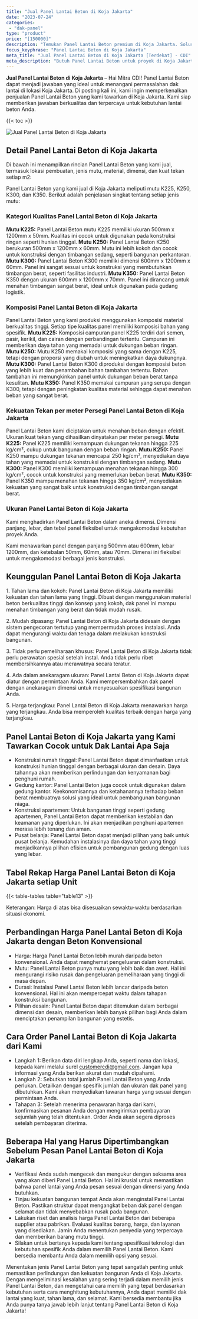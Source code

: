 ```yaml
---
title: "Jual Panel Lantai Beton di Koja Jakarta"
date: "2023-07-24"
categories:
 - "dak-panel"
type: "product"
price: "[150000]"
description: "Temukan Panel Lantai Beton premium di Koja Jakarta. Solusi ideal untuk proyek konstruksi dengan kualitas unggul, Panel Lantai Beton memberikan ketahanan optimal untuk proyek pembangunan. Konsultasi gratis."
focus_keyphrase: "Panel Lantai Beton di Koja Jakarta"
meta_title: "Jual Panel Lantai Beton di Koja Jakarta [Terdekat] - CDI"
meta_description: "Butuh Panel Lantai Beton untuk proyek di Koja Jakarta?. Tersedia Panel Lantai Beton premium untuk proyek konstruksi. Harga terbaik hanya di sini."
---
```


**Jual Panel Lantai Beton di Koja Jakarta** – Hai Mitra CDI! Panel Lantai Beton dapat menjadi jawaban yang ideal untuk menangani permasalahan dak lantai di lokasi Koja Jakarta. Di posting kali ini, kami ingin memperkenalkan penjualan Panel Lantai Beton yang kami tawarkan di Koja Jakarta. Kami siap memberikan jawaban berkualitas dan terpercaya untuk kebutuhan lantai beton Anda.

{{< toc >}}

![Jual Panel Lantai Beton di Koja Jakarta](/images/dak-panel/dak-panel-09.jpg)

## Detail Panel Lantai Beton di Koja Jakarta

Di bawah ini menampilkan rincian Panel Lantai Beton yang kami jual, termasuk lokasi pembuatan, jenis mutu, material, dimensi, dan kuat tekan setiap m2:

Panel Lantai Beton yang kami jual di Koja Jakarta meliputi mutu K225, K250, K300, dan K350. Berikut adalah penjelasan singkat tentang setiap jenis mutu:

### Kategori Kualitas Panel Lantai Beton di Koja Jakarta

**Mutu K225:** Panel Lantai Beton mutu K225 memiliki ukuran 500mm x 1200mm x 50mm. Kualitas ini cocok untuk digunakan pada konstruksi ringan seperti hunian tinggal.
**Mutu K250:** Panel Lantai Beton K250 berukuran 500mm x 1200mm x 60mm. Mutu ini lebih kokoh dan cocok untuk konstruksi dengan timbangan sedang, seperti bangunan perkantoran.
**Mutu K300:** Panel Lantai Beton K300 memiliki dimensi 600mm x 1200mm x 60mm. Panel ini sangat sesuai untuk konstruksi yang membutuhkan timbangan berat, seperti fasilitas industri.
**Mutu K350:** Panel Lantai Beton K350 dengan ukuran 600mm x 1200mm x 70mm. Panel ini dirancang untuk menahan timbangan sangat berat, ideal untuk digunakan pada gudang logistik.

### Komposisi Panel Lantai Beton di Koja Jakarta

Panel Lantai Beton yang kami produksi menggunakan komposisi material berkualitas tinggi. Setiap tipe kualitas panel memiliki komposisi bahan yang spesifik.
**Mutu K225:** Komposisi campuran panel K225 terdiri dari semen, pasir, kerikil, dan cairan dengan perbandingan tertentu. Campuran ini memberikan daya tahan yang memadai untuk dukungan beban ringan.
**Mutu K250:** Mutu K250 memakai komposisi yang sama dengan K225, tetapi dengan proporsi yang diubah untuk meningkatkan daya dukungnya.
**Mutu K300:** Panel Lantai Beton K300 diproduksi dengan komposisi beton yang lebih kuat dan penambahan bahan tambahan tertentu. Bahan tambahan ini memungkinkan panel untuk dukungan beban berat tanpa kesulitan.
**Mutu K350:** Panel K350 memakai campuran yang serupa dengan K300, tetapi dengan peningkatan kualitas material sehingga dapat menahan beban yang sangat berat.

### Kekuatan Tekan per meter Persegi Panel Lantai Beton di Koja Jakarta

Panel Lantai Beton kami diciptakan untuk menahan beban dengan efektif. Ukuran kuat tekan yang dihasilkan dinyatakan per meter persegi.
**Mutu K225:** Panel K225 memiliki kemampuan dukungan tekanan hingga 225 kg/cm², cukup untuk bangunan dengan beban ringan.
**Mutu K250:** Panel K250 mampu dukungan tekanan mencapai 250 kg/cm², menyediakan daya tahan yang memadai untuk konstruksi dengan timbangan sedang.
**Mutu K300:** Panel K300 memiliki kemampuan menahan tekanan hingga 300 kg/cm², cocok untuk konstruksi yang memerlukan beban berat.
**Mutu K350:** Panel K350 mampu menahan tekanan hingga 350 kg/cm², menyediakan kekuatan yang sangat baik untuk konstruksi dengan timbangan sangat berat.

### Ukuran Panel Lantai Beton di Koja Jakarta

Kami menghadirkan Panel Lantai Beton dalam aneka dimensi. Dimensi panjang, lebar, dan tebal panel fleksibel untuk mengakomodasi kebutuhan proyek Anda.

Kami menawarkan panel dengan panjang 500mm atau 600mm, lebar 1200mm, dan ketebalan 50mm, 60mm, atau 70mm. Dimensi ini fleksibel untuk mengakomodasi berbagai jenis konstruksi.

## Keunggulan Panel Lantai Beton di Koja Jakarta

1\.  Tahan lama dan kokoh: Panel Lantai Beton di Koja Jakarta memiliki kekuatan dan tahan lama yang tinggi. Dibuat dengan menggunakan material beton berkualitas tinggi dan konsep yang kokoh, dak panel ini mampu menahan timbangan yang berat dan tidak mudah rusak.

2\.  Mudah dipasang: Panel Lantai Beton di Koja Jakarta didesain dengan sistem pengecoran tertutup yang mempermudah proses instalasi. Anda dapat mengurangi waktu dan tenaga dalam melakukan konstruksi bangunan.

3\.  Tidak perlu pemeliharaan khusus: Panel Lantai Beton di Koja Jakarta tidak perlu perawatan spesial setelah instal. Anda tidak perlu ribet membersihkannya atau merawatnya secara teratur.

4\.  Ada dalam anekaragam ukuran: Panel Lantai Beton di Koja Jakarta dapat diatur dengan permintaan Anda. Kami mempersembahkan dak panel dengan anekaragam dimensi untuk menyesuaikan spesifikasi bangunan Anda.

5\.  Harga terjangkau: Panel Lantai Beton di Koja Jakarta menawarkan harga yang terjangkau. Anda bisa memperoleh kualitas terbaik dengan harga yang terjangkau.

## Panel Lantai Beton di Koja Jakarta yang Kami Tawarkan Cocok untuk Dak Lantai Apa Saja

*   Konstruksi rumah tinggal: Panel Lantai Beton dapat dimanfaatkan untuk konstruksi hunian tinggal dengan berbagai ukuran dan desain. Daya tahannya akan memberikan perlindungan dan kenyamanan bagi penghuni rumah.
*   Gedung kantor: Panel Lantai Beton juga cocok untuk digunakan dalam gedung kantor. Keekonomisannya dan ketahanannya terhadap beban berat membuatnya solusi yang ideal untuk pembangunan bangunan niaga.
*   Konstruksi apartemen: Untuk bangunan tinggi seperti gedung apartemen, Panel Lantai Beton dapat memberikan kestabilan dan keamanan yang diperlukan. Ini akan menjadikan penghuni apartemen merasa lebih tenang dan aman.
*   Pusat belanja: Panel Lantai Beton dapat menjadi pilihan yang baik untuk pusat belanja. Kemudahan instalasinya dan daya tahan yang tinggi menjadikannya pilihan efisien untuk pembangunan gedung dengan luas yang lebar.

## Tabel Rekap Harga Panel Lantai Beton di Koja Jakarta setiap Unit

{{< table-tables table="table13" >}}

Keterangan: Harga di atas bisa disesuaikan sewaktu-waktu berdasarkan situasi ekonomi.

## Perbandingan Harga Panel Lantai Beton di Koja Jakarta dengan Beton Konvensional

*   Harga: Harga Panel Lantai Beton lebih murah daripada beton konvensional. Anda dapat menghemat pengeluaran dalam konstruksi.
*   Mutu: Panel Lantai Beton punya mutu yang lebih baik dan awet. Hal ini mengurangi risiko rusak dan pengeluaran pemeliharaan yang tinggi di masa depan.
*   Durasi: Instalasi Panel Lantai Beton lebih lancar daripada beton konvensional. Hal ini akan mempercepat waktu dalam tahapan konstruksi bangunan.
*   Pilihan desain: Panel Lantai Beton dapat ditemukan dalam berbagai dimensi dan desain, memberikan lebih banyak pilihan bagi Anda dalam menciptakan penampilan bangunan yang estetis.

## Cara Order Panel Lantai Beton di Koja Jakarta dari Kami

*   Langkah 1: Berikan data diri lengkap Anda, seperti nama dan lokasi, kepada kami melalui surel customercdi@gmail.com. Jangan lupa informasi yang Anda berikan akurat dan mudah dipahami.
*   Langkah 2: Sebutkan total jumlah Panel Lantai Beton yang Anda perlukan. Detailkan dengan spesifik jumlah dan ukuran dak panel yang dibutuhkan. Kami akan menyediakan tawaran harga yang sesuai dengan permintaan Anda.
*   Tahapan 3: Setelah menerima penawaran harga dari kami, konfirmasikan pesanan Anda dengan mengirimkan pembayaran sejumlah yang telah ditentukan. Order Anda akan segera diproses setelah pembayaran diterima.

## Beberapa Hal yang Harus Dipertimbangkan Sebelum Pesan Panel Lantai Beton di Koja Jakarta

*   Verifikasi Anda sudah mengecek dan mengukur dengan seksama area yang akan diberi Panel Lantai Beton. Hal ini krusial untuk memastikan bahwa panel lantai yang Anda pesan sesuai dengan dimensi yang Anda butuhkan.
*   Tinjau kekuatan bangunan tempat Anda akan menginstal Panel Lantai Beton. Pastikan struktur dapat mengangkat beban dak panel dengan selamat dan tidak menyebabkan rusak pada bangunan.
*   Lakukan riset dan analisis harga Panel Lantai Beton dari beberapa supplier atau pabrikan. Evaluasi kualitas barang, harga, dan layanan yang disediakan. Jamin Anda menentukan penyedia yang terpercaya dan memberikan barang mutu tinggi.
*   Silakan untuk bertanya kepada kami tentang spesifikasi teknologi dan kebutuhan spesifik Anda dalam memilih Panel Lantai Beton. Kami bersedia membantu Anda dalam memilih opsi yang sesuai.

Menentukan jenis Panel Lantai Beton yang tepat sangatlah penting untuk memastikan perlindungan dan kekuatan bangunan Anda di Koja Jakarta. Dengan mengeliminasi kesalahan yang sering terjadi dalam memilih jenis Panel Lantai Beton, dan mengetahui cara memilih yang tepat berdasarkan kebutuhan serta cara menghitung kebutuhannya, Anda dapat memiliki dak lantai yang kuat, tahan lama, dan selamat. Kami bersedia membantu jika Anda punya tanya jawab lebih lanjut tentang Panel Lantai Beton di Koja Jakarta!